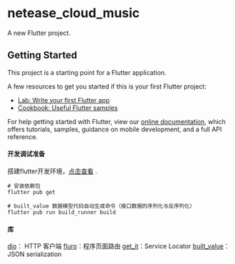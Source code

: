 # netease_cloud_music

A new Flutter project.

## Getting Started

This project is a starting point for a Flutter application.

A few resources to get you started if this is your first Flutter project:

- [Lab: Write your first Flutter app](https://flutter.dev/docs/get-started/codelab)
- [Cookbook: Useful Flutter samples](https://flutter.dev/docs/cookbook)

For help getting started with Flutter, view our
[online documentation](https://flutter.dev/docs), which offers tutorials,
samples, guidance on mobile development, and a full API reference.


#### 开发调试准备
搭建flutter开发环境，[点击查看](https://flutterchina.club/setup-macos/) . 
```
# 安装依赖包
flutter pub get

# built_value 数据模型代码自动生成命令（接口数据的序列化与反序列化）
flutter pub run build_runner build

```

#### 库
[dio](https://pub.dev/packages/dio)： HTTP 客户端
[fluro](https://pub.dev/packages/fluro)：程序页面路由
[get_it](https://pub.dev/packages/get_it)：Service Locator
[built_value](https://pub.dev/packages/built_value)：JSON serialization